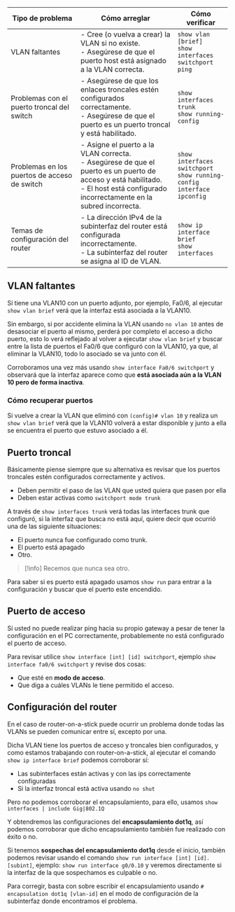 
| Tipo de problema                             | Cómo arreglar                                                                                                                                                                               | Cómo verificar                                                                    |
| -------------------------------------------- | ------------------------------------------------------------------------------------------------------------------------------------------------------------------------------------------- | --------------------------------------------------------------------------------- |
| VLAN faltantes                               | - Cree (o vuelva a crear) la VLAN si no existe. <br> - Asegúrese de que el puerto host está asignado a la VLAN correcta.                                                                    | `show vlan [brief]` <br> `show interfaces switchport` <br> `ping`                 |
| Problemas con el puerto troncal del switch   | - Asegúrese de que los enlaces troncales estén configurados correctamente. <br> - Asegúrese de que el puerto es un puerto troncal y está habilitado.                                        | `show interfaces trunk` <br> `show running-config`                                |
| Problemas en los puertos de acceso de switch | - Asigne el puerto a la VLAN correcta. <br> - Asegúrese de que el puerto es un puerto de acceso y está habilitado. <br> - El host está configurado incorrectamente en la subred incorrecta. | `show interfaces switchport` <br> `show running-config interface` <br> `ipconfig` |
| Temas de configuración del router            | - La dirección IPv4 de la subinterfaz del router está configurada incorrectamente. <br> - La subinterfaz del router se asigna al ID de VLAN.                                                | `show ip interface brief` <br> `show interfaces`                                  |

## VLAN faltantes

Sí tiene una VLAN10 con un puerto adjunto, por ejemplo, Fa0/6, al ejecutar `show vlan brief` verá que la interfaz está asociada a la VLAN10.

Sin embargo, si por accidente elimina la VLAN usando  `no vlan 10` antes de desasociar el puerto al mismo, perderá por completo el acceso a dicho puerto, esto lo verá reflejado al volver a ejecutar `show vlan brief` y buscar entre la lista de puertos el Fa0/6 que configuró con la VLAN10, ya que, al eliminar la VLAN10, todo lo asociado se va junto con él.

Corroboramos una vez más usando `show interface Fa0/6 switchport` y observará que la interfaz aparece como que **está asociada aún a la VLAN 10 pero de forma inactiva**.

### Cómo recuperar puertos

Si vuelve a crear la VLAN que eliminó con `(config)# vlan 10` y realiza un `show vlan brief` verá que la VLAN10 volverá a estar disponible y junto a ella se encuentra el puerto que estuvo asociado a él.

## Puerto troncal

Básicamente piense siempre que su alternativa es revisar que los puertos troncales estén configurados correctamente y activos.

- Deben permitir el paso de las VLAN que usted quiera que pasen por ella
- Deben estar activas como ``switchport mode trunk``

A través de `show interfaces trunk` verá todas las interfaces trunk que configuró, si la interfaz que busca no está aquí, quiere decir que ocurrió una de las siguiente situaciones:

- El puerto nunca fue configurado como trunk.
- El puerto está apagado
- Otro.

> [!info] Recemos que nunca sea otro.

Para saber si es puerto está apagado usamos `show run` para entrar a la configuración y buscar que el puerto este encendido.

## Puerto de acceso

Sí usted no puede realizar ping hacia su propio gateway a pesar de tener la configuración en el PC correctamente, probablemente no está configurado el puerto de acceso.

Para revisar utilice `show interface [int] [id] switchport`, ejemplo `show interface fa0/6 switchport` y revise dos cosas:

- Que esté en **modo de acceso**.
- Que diga a cuáles VLANs le tiene permitido el acceso.

## Configuración del router

En el caso de router-on-a-stick puede ocurrir un problema donde todas las VLANs se pueden comunicar entre sí, excepto por una.

Dicha VLAN tiene los puertos de acceso y troncales bien configurados, y como estamos trabajando con router-on-a-stick, al ejecutar el comando `show ip interface brief` podemos corroborar sí:

- Las subinterfaces están activas y con las ips correctamente configuradas
- Si la interfaz troncal está activa usando `no shut`

Pero no podemos corroborar el encapsulamiento, para ello, usamos `show interfaces | include Gig|802.1Q`

Y obtendremos las configuraciones del **encapsulamiento dot1q**, así podemos corroborar que dicho encapsulamiento también fue realizado con éxito o no.

Si tenemos **sospechas del encapsulamiento dot1q** desde el inicio, también podemos revisar usando el comando `show run interface [int] [id].[subint]`, ejemplo: `show run interface g0/0.10` y veremos directamente si la interfaz de la que sospechamos es culpable o no.

Para corregir, basta con sobre escribir el encapsulamiento usando `# encapsulation dot1q [vlan-id]` en el modo de configuración de la subinterfaz donde encontramos el problema.
